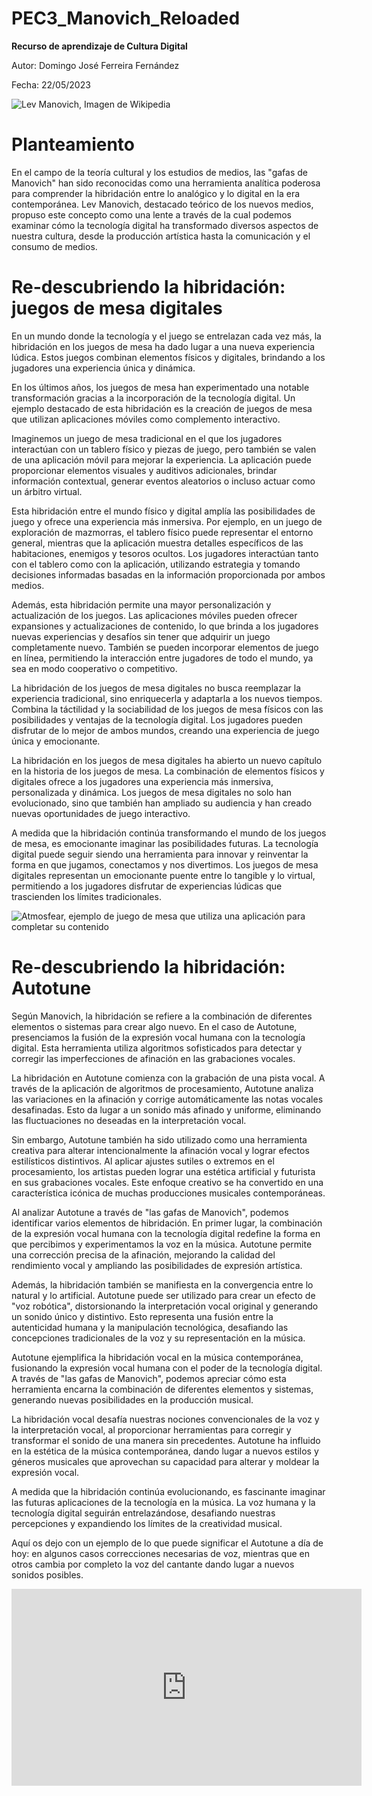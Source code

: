 # PEC3_Manovich_Reloaded

**Recurso de aprendizaje de Cultura Digital**

Autor: Domingo José Ferreira Fernández

Fecha: 22/05/2023

![Lev Manovich, Imagen de Wikipedia](https://upload.wikimedia.org/wikipedia/commons/9/93/Lev_Manovich_%E2%80%94_How_to_analyze_culture_using_social_networks.jpg)
# Planteamiento
En el campo de la teoría cultural y los estudios de medios, las "gafas de Manovich" han sido reconocidas como una herramienta analítica poderosa para comprender la hibridación entre lo analógico y lo digital en la era contemporánea. Lev Manovich, destacado teórico de los nuevos medios, propuso este concepto como una lente a través de la cual podemos examinar cómo la tecnología digital ha transformado diversos aspectos de nuestra cultura, desde la producción artística hasta la comunicación y el consumo de medios.


# Re-descubriendo la hibridación: juegos de mesa digitales

En un mundo donde la tecnología y el juego se entrelazan cada vez más, la hibridación en los juegos de mesa ha dado lugar a una nueva experiencia lúdica. Estos juegos combinan elementos físicos y digitales, brindando a los jugadores una experiencia única y dinámica.

En los últimos años, los juegos de mesa han experimentado una notable transformación gracias a la incorporación de la tecnología digital. Un ejemplo destacado de esta hibridación es la creación de juegos de mesa que utilizan aplicaciones móviles como complemento interactivo.

Imaginemos un juego de mesa tradicional en el que los jugadores interactúan con un tablero físico y piezas de juego, pero también se valen de una aplicación móvil para mejorar la experiencia. La aplicación puede proporcionar elementos visuales y auditivos adicionales, brindar información contextual, generar eventos aleatorios o incluso actuar como un árbitro virtual.

Esta hibridación entre el mundo físico y digital amplía las posibilidades de juego y ofrece una experiencia más inmersiva. Por ejemplo, en un juego de exploración de mazmorras, el tablero físico puede representar el entorno general, mientras que la aplicación muestra detalles específicos de las habitaciones, enemigos y tesoros ocultos. Los jugadores interactúan tanto con el tablero como con la aplicación, utilizando estrategia y tomando decisiones informadas basadas en la información proporcionada por ambos medios.

Además, esta hibridación permite una mayor personalización y actualización de los juegos. Las aplicaciones móviles pueden ofrecer expansiones y actualizaciones de contenido, lo que brinda a los jugadores nuevas experiencias y desafíos sin tener que adquirir un juego completamente nuevo. También se pueden incorporar elementos de juego en línea, permitiendo la interacción entre jugadores de todo el mundo, ya sea en modo cooperativo o competitivo.

La hibridación de los juegos de mesa digitales no busca reemplazar la experiencia tradicional, sino enriquecerla y adaptarla a los nuevos tiempos. Combina la táctilidad y la sociabilidad de los juegos de mesa físicos con las posibilidades y ventajas de la tecnología digital. Los jugadores pueden disfrutar de lo mejor de ambos mundos, creando una experiencia de juego única y emocionante.

La hibridación en los juegos de mesa digitales ha abierto un nuevo capítulo en la historia de los juegos de mesa. La combinación de elementos físicos y digitales ofrece a los jugadores una experiencia más inmersiva, personalizada y dinámica. Los juegos de mesa digitales no solo han evolucionado, sino que también han ampliado su audiencia y han creado nuevas oportunidades de juego interactivo.

A medida que la hibridación continúa transformando el mundo de los juegos de mesa, es emocionante imaginar las posibilidades futuras. La tecnología digital puede seguir siendo una herramienta para innovar y reinventar la forma en que jugamos, conectamos y nos divertimos. Los juegos de mesa digitales representan un emocionante puente entre lo tangible y lo virtual, permitiendo a los jugadores disfrutar de experiencias lúdicas que trascienden los límites tradicionales.

![Atmosfear, ejemplo de juego de mesa que utiliza una aplicación para completar su contenido](https://www.educaborras.com/wp-content/uploads/18354_01_med.jpg)


# Re-descubriendo la hibridación: Autotune

Según Manovich, la hibridación se refiere a la combinación de diferentes elementos o sistemas para crear algo nuevo. En el caso de Autotune, presenciamos la fusión de la expresión vocal humana con la tecnología digital. Esta herramienta utiliza algoritmos sofisticados para detectar y corregir las imperfecciones de afinación en las grabaciones vocales.

La hibridación en Autotune comienza con la grabación de una pista vocal. A través de la aplicación de algoritmos de procesamiento, Autotune analiza las variaciones en la afinación y corrige automáticamente las notas vocales desafinadas. Esto da lugar a un sonido más afinado y uniforme, eliminando las fluctuaciones no deseadas en la interpretación vocal.

Sin embargo, Autotune también ha sido utilizado como una herramienta creativa para alterar intencionalmente la afinación vocal y lograr efectos estilísticos distintivos. Al aplicar ajustes sutiles o extremos en el procesamiento, los artistas pueden lograr una estética artificial y futurista en sus grabaciones vocales. Este enfoque creativo se ha convertido en una característica icónica de muchas producciones musicales contemporáneas.

Al analizar Autotune a través de "las gafas de Manovich", podemos identificar varios elementos de hibridación. En primer lugar, la combinación de la expresión vocal humana con la tecnología digital redefine la forma en que percibimos y experimentamos la voz en la música. Autotune permite una corrección precisa de la afinación, mejorando la calidad del rendimiento vocal y ampliando las posibilidades de expresión artística.

Además, la hibridación también se manifiesta en la convergencia entre lo natural y lo artificial. Autotune puede ser utilizado para crear un efecto de "voz robótica", distorsionando la interpretación vocal original y generando un sonido único y distintivo. Esto representa una fusión entre la autenticidad humana y la manipulación tecnológica, desafiando las concepciones tradicionales de la voz y su representación en la música.

Autotune ejemplifica la hibridación vocal en la música contemporánea, fusionando la expresión vocal humana con el poder de la tecnología digital. A través de "las gafas de Manovich", podemos apreciar cómo esta herramienta encarna la combinación de diferentes elementos y sistemas, generando nuevas posibilidades en la producción musical.

La hibridación vocal desafía nuestras nociones convencionales de la voz y la interpretación vocal, al proporcionar herramientas para corregir y transformar el sonido de una manera sin precedentes. Autotune ha influido en la estética de la música contemporánea, dando lugar a nuevos estilos y géneros musicales que aprovechan su capacidad para alterar y moldear la expresión vocal.

A medida que la hibridación continúa evolucionando, es fascinante imaginar las futuras aplicaciones de la tecnología en la música. La voz humana y la tecnología digital seguirán entrelazándose, desafiando nuestras percepciones y expandiendo los límites de la creatividad musical.

Aquí os dejo con un ejemplo de lo que puede significar el Autotune a día de hoy: en algunos casos correcciones necesarias de voz, mientras que en otros cambia por completo la voz del cantante dando lugar a nuevos sonidos posibles.


<iframe width="560" height="315" src="https://www.youtube.com/embed/EM1wTZphb1g" title="YouTube video player" frameborder="0" allow="accelerometer; autoplay; clipboard-write; encrypted-media; gyroscope; picture-in-picture; web-share" allowfullscreen></iframe>

